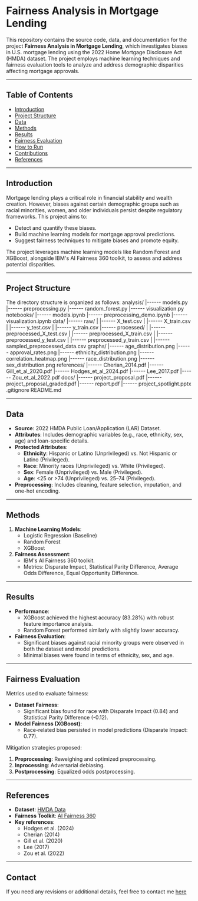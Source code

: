 # Fairness Analysis in Mortgage Lending

This repository contains the source code, data, and documentation for the project **Fairness Analysis in Mortgage Lending**, which investigates biases in U.S. mortgage lending using the 2022 Home Mortgage Disclosure Act (HMDA) dataset. The project employs machine learning techniques and fairness evaluation tools to analyze and address demographic disparities affecting mortgage approvals.

---

## Table of Contents
- [Introduction](#introduction)
- [Project Structure](#project-structure)
- [Data](#data)
- [Methods](#methods)
- [Results](#results)
- [Fairness Evaluation](#fairness-evaluation)
- [How to Run](#how-to-run)
- [Contributions](#contributions)
- [References](#references)

---

## Introduction

Mortgage lending plays a critical role in financial stability and wealth creation. However, biases against certain demographic groups such as racial minorities, women, and older individuals persist despite regulatory frameworks. This project aims to:
- Detect and quantify these biases.
- Build machine learning models for mortgage approval predictions.
- Suggest fairness techniques to mitigate biases and promote equity.

The project leverages machine learning models like Random Forest and XGBoost, alongside IBM's AI Fairness 360 toolkit, to assess and address potential disparities.

---

## Project Structure

The directory structure is organized as follows:
analysis/
|------ models.py
|------ preprocessing.py
|------ random_forest.py
|------ visualization.py
notebooks/
|------ models.ipynb
|------ preprocessing_demo.ipynb
|------ visualization.ipynb
data/
|------ raw/
|       |------ X_test.csv
|       |------ X_train.csv
|       |------ y_test.csv
|       |------ y_train.csv
|------ processed/
|       |------ preprocessed_X_test.csv
|       |------ preprocessed_X_train.csv
|       |------ preprocessed_y_test.csv
|       |------ preprocessed_y_train.csv
|       |------ sampled_preprocessed_data.csv
graphs/
|------ age_distribution.png
|------ approval_rates.png
|------ ethnicity_distribution.png
|------ correlation_heatmap.png
|------ race_distribution.png
|------ sex_distribution.png
references/
|------ Cherian_2014.pdf
|------ Gill_et_al_2020.pdf
|------ Hodges_et_al_2024.pdf
|------ Lee_2017.pdf
|------ Zou_et_al_2022.pdf
docs/
|------ project_proposal.pdf
|------ project_proposal_graded.pdf
|------ report.pdf
|------ project_spotlight.pptx
.gitignore
README.md

---

## Data

- **Source**: 2022 HMDA Public Loan/Application (LAR) Dataset.
- **Attributes**: Includes demographic variables (e.g., race, ethnicity, sex, age) and loan-specific details.
- **Protected Attributes**:
  - **Ethnicity**: Hispanic or Latino (Unprivileged) vs. Not Hispanic or Latino (Privileged).
  - **Race**: Minority races (Unprivileged) vs. White (Privileged).
  - **Sex**: Female (Unprivileged) vs. Male (Privileged).
  - **Age**: <25 or >74 (Unprivileged) vs. 25–74 (Privileged).
- **Preprocessing**: Includes cleaning, feature selection, imputation, and one-hot encoding.

---

## Methods

1. **Machine Learning Models**:
   - Logistic Regression (Baseline)
   - Random Forest
   - XGBoost
2. **Fairness Assessment**:
   - IBM's AI Fairness 360 toolkit.
   - Metrics: Disparate Impact, Statistical Parity Difference, Average Odds Difference, Equal Opportunity Difference.

---

## Results

- **Performance**:
  - XGBoost achieved the highest accuracy (83.28%) with robust feature importance analysis.
  - Random Forest performed similarly with slightly lower accuracy.
- **Fairness Evaluation**:
  - Significant biases against racial minority groups were observed in both the dataset and model predictions.
  - Minimal biases were found in terms of ethnicity, sex, and age.

---

## Fairness Evaluation

Metrics used to evaluate fairness:
- **Dataset Fairness**:
  - Significant bias found for race with Disparate Impact (0.84) and Statistical Parity Difference (-0.12).
- **Model Fairness (XGBoost)**:
  - Race-related bias persisted in model predictions (Disparate Impact: 0.77).

Mitigation strategies proposed:
1. **Preprocessing**: Reweighing and optimized preprocessing.
2. **Inprocessing**: Adversarial debiasing.
3. **Postprocessing**: Equalized odds postprocessing.

---

## References

- **Dataset**: [HMDA Data](https://ffiec.cfpb.gov/data-publication/one-year-national-loan-level-dataset/2022)
- **Fairness Toolkit**: [AI Fairness 360](https://aif360.readthedocs.io/en/stable/)
- **Key references**: 
  - Hodges et al. (2024)
  - Cherian (2014)
  - Gill et al. (2020)
  - Lee (2017)
  - Zou et al. (2022)

___

## Contact
 
If you need any revisions or additional details, feel free to contact me [here](mailto:jihan.lee@alumni.emory.edu)
